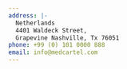 ```yaml
---
address: |-
  Netherlands
  4401 Waldeck Street,
  Grapevine Nashville, Tx 76051
phone: +99 (0) 101 0000 888
email: info@medcartel.com
---
```


